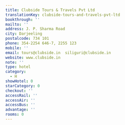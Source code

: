 ```yaml
---
title: Clubside Tours & Travels Pvt Ltd
translationKey: clubside-tours-and-travels-pvt-ltd
bookthrough: ''
mailto: ''
address: J. P. Sharma Road
city: Darjeeling
postalcode: 734 101
phone: 354-2254 646-7, 2255 123
mobile: ''
email: tours@clubside.in  siliguri@clubside.in
website: www.clubside.in
note: ''
type: hotel
category:
  - H
showHotel: 0
starCategory: 0
checkout: ''
accessRail: ''
accessAir: ''
accessBus: ''
advantage: ''
rooms: 0
---
```

